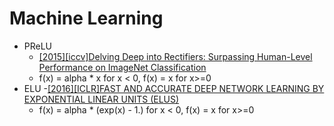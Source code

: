 # Machine Learning


- PReLU
   - [[2015][iccv]Delving Deep into Rectifiers: Surpassing Human-Level Performance on ImageNet Classification](https://arxiv.org/pdf/1502.01852v1.pdf)
   - f(x) = alpha * x for x < 0,  f(x) = x for x>=0
- ELU
   -[[2016][ICLR]FAST AND ACCURATE DEEP NETWORK LEARNING BY EXPONENTIAL LINEAR UNITS (ELUS)](https://arxiv.org/pdf/1511.07289v1.pdf)
   - f(x) = alpha * (exp(x) - 1.) for x < 0, f(x) = x for x>=0

